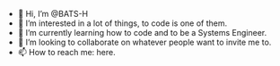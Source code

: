 - 👋 Hi, I’m @BATS-H
- 👀 I’m interested in a lot of things, to code is one of them.
- 🌱 I’m currently learning how to code and to be a Systems Engineer.
- 💞️ I’m looking to collaborate on whatever people want to invite me to.
- 📫 How to reach me: here. 

<!---
BATS-H/BATS-H is a ✨ special ✨ repository because its `README.md` (this file) appears on your GitHub profile.
You can click the Preview link to take a look at your changes.
--->
